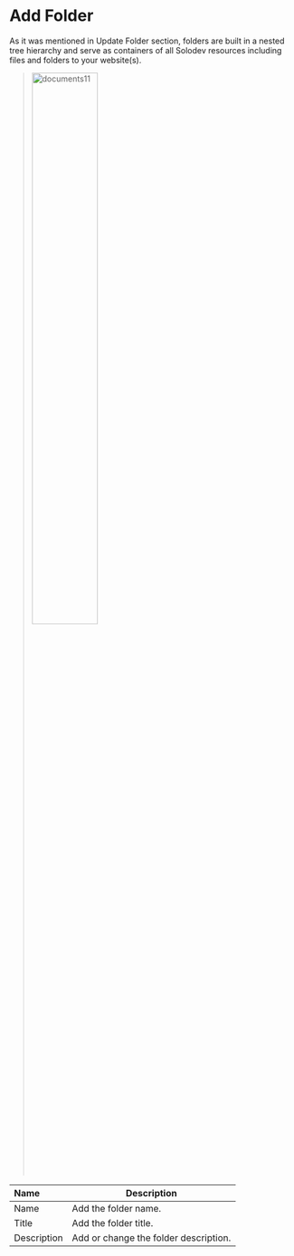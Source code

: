 # Add Folder

As it was mentioned in Update Folder section, folders are built in a nested tree hierarchy and serve as containers of all Solodev resources including files and folders to your website(s).

><img src="../../../images/documents11.jpg" alt="documents11" style="width: 50%; display: block"></a>

**Name** | **Description**
:--- | ---
Name | Add the folder name.
Title | Add the folder title.
Description | Add or change the folder description.

